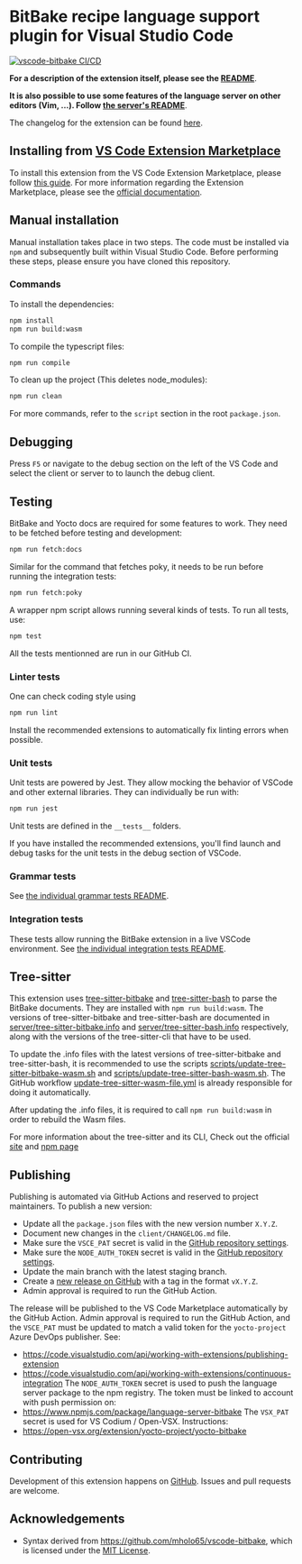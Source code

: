 # BitBake recipe language support plugin for Visual Studio Code

[![vscode-bitbake CI/CD](https://github.com/yoctoproject/vscode-bitbake/actions/workflows/main.yml/badge.svg?branch=main)](https://github.com/yoctoproject/vscode-bitbake/actions/workflows/main.yml?query=branch%3Amain)

**For a description of the extension itself, please see the [README](./README.md)**.

**It is also possible to use some features of the language server on other editors (Vim, ...). Follow [the server's README](./server/README.md)**.

The changelog for the extension can be found [here](./CHANGELOG.md).

## Installing from [VS Code Extension Marketplace](https://marketplace.visualstudio.com/VSCode)

To install this extension from the VS Code Extension Marketplace, please follow [this guide](https://marketplace.visualstudio.com/items?itemName=yocto-project.yocto-bitbake).
For more information regarding the Extension Marketplace, please see the [official documentation](https://code.visualstudio.com/docs/editor/extension-gallery).

## Manual installation

Manual installation takes place in two steps. The code must be installed via `npm` and subsequently built within Visual Studio Code. Before performing these steps, please ensure you have cloned this repository.

### Commands

To install the dependencies:
``` sh
npm install
npm run build:wasm
```
To compile the typescript files:
``` sh
npm run compile
```
To clean up the project (This deletes node_modules):
``` sh
npm run clean
```
For more commands, refer to the `script` section in the root `package.json`.

## Debugging
Press `F5` or navigate to the debug section on the left of the VS Code and select the client or server to to launch the debug client.

## Testing

BitBake and Yocto docs are required for some features to work. They need to be fetched before testing and development:
``` sh
npm run fetch:docs
```
Similar for the command that fetches poky, it needs to be run before running the integration tests:
``` sh
npm run fetch:poky
```
A wrapper npm script allows running several kinds of tests. To run all tests, use:
``` sh
npm test
```
All the tests mentionned are run in our GitHub CI.

### Linter tests

One can check coding style using
``` sh
npm run lint
```
Install the recommended extensions to automatically fix linting errors when possible.

### Unit tests

Unit tests are powered by Jest. They allow mocking the behavior of VSCode
and other external libraries. They can individually be run with:
```sh
npm run jest
```
Unit tests are defined in the `__tests__` folders.

If you have installed the recommended extensions, you'll find launch and debug
tasks for the unit tests in the debug section of VSCode.

### Grammar tests

See [the individual grammar tests README](client/test/grammars/README.md).

### Integration tests

These tests allow running the BitBake extension in a live VSCode environment.
See [the individual integration tests README](integration-tests/README.md).

## Tree-sitter
This extension uses [tree-sitter-bitbake](https://github.com/tree-sitter-grammars/tree-sitter-bitbake) and [tree-sitter-bash](https://github.com/tree-sitter/tree-sitter-bash) to parse the BitBake documents. They are installed with `npm run build:wasm`. The versions of tree-sitter-bitbake and tree-sitter-bash are documented in [server/tree-sitter-bitbake.info](server/tree-sitter-bitbake.info) and [server/tree-sitter-bash.info](server/tree-sitter-bash.info) respectively, along with the versions of the tree-sitter-cli that have to be used.

To update the .info files with the latest versions of tree-sitter-bitbake and tree-sitter-bash, it is recommended to use the scripts [scripts/update-tree-sitter-bitbake-wasm.sh](scripts/update-tree-sitter-bitbake-wasm.sh) and [scripts/update-tree-sitter-bash-wasm.sh](scripts/update-tree-sitter-bash-wasm.sh). The GitHub workflow [update-tree-sitter-wasm-file.yml](.github/workflows/update-tree-sitter-wasm-file.yml) is already responsible for doing it automatically.

After updating the .info files, it is required to call `npm run build:wasm` in order to rebuild the Wasm files.

For more information about the tree-sitter and its CLI, Check out the official [site](https://tree-sitter.github.io/tree-sitter/) and [npm page](https://www.npmjs.com/package/tree-sitter-cli)

## Publishing

Publishing is automated via GitHub Actions and reserved to project maintainers. To publish a new version:
 - Update all the `package.json` files with the new version number `X.Y.Z`.
 - Document new changes in the `client/CHANGELOG.md` file.
 - Make sure the `VSCE_PAT` secret is valid in the [GitHub repository settings](https://github.com/yoctoproject/vscode-bitbake/settings/secrets/actions).
 - Make sure the `NODE_AUTH_TOKEN` secret is valid in the [GitHub repository settings](https://github.com/yoctoproject/vscode-bitbake/settings/secrets/actions).
 - Update the main branch with the latest staging branch.
 - Create a [new release on GitHub](https://github.com/yoctoproject/vscode-bitbake/releases/new) with a tag in the format `vX.Y.Z`.
 - Admin approval is required to run the GitHub Action.

The release will be published to the VS Code Marketplace automatically by the GitHub Action. Admin approval is required to run the GitHub Action, and the `VSCE_PAT` must be updated to match a valid token for the `yocto-project` Azure DevOps publisher. See:
 - https://code.visualstudio.com/api/working-with-extensions/publishing-extension
 - https://code.visualstudio.com/api/working-with-extensions/continuous-integration
The `NODE_AUTH_TOKEN` secret is used to push the language server package to the npm registry. The token must be linked to account with push permission on:
 - https://www.npmjs.com/package/language-server-bitbake
The `VSX_PAT` secret is used for VS Codium / Open-VSX. Instructions:
 - https://open-vsx.org/extension/yocto-project/yocto-bitbake

## Contributing

Development of this extension happens on [GitHub](https://github.com/yoctoproject/vscode-bitbake).
Issues and pull requests are welcome.

## Acknowledgements

* Syntax derived from https://github.com/mholo65/vscode-bitbake, which is licensed under the [MIT License](https://github.com/mholo65/vscode-bitbake/blob/master/LICENSE).
